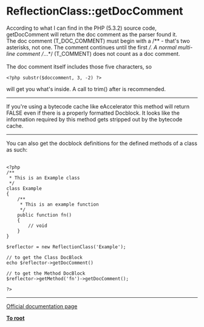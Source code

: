 # ReflectionClass::getDocComment



According to what I can find in the PHP (5.3.2) source code, getDocComment will return the doc comment as the parser found it.<br>The doc comment (T_DOC_COMMENT) must begin with a /** - that&apos;s two asterisks, not one. The comment continues until the first */. A normal multi-line comment /*...*/ (T_COMMENT) does not count as a doc comment.<br><br>The doc comment itself includes those five characters, so 

```
<?php substr($doccomment, 3, -2) ?>
```
 will get you what&apos;s inside. A call to trim() after is recommended.  

---

If you&apos;re using a bytecode cache like eAccelerator this method will return FALSE even if there is a properly formatted Docblock. It looks like the information required by this method gets stripped out by the bytecode cache.  

---

You can also get the docblock definitions for the defined methods of a class as such:<br><br>

```
<?php
/**
 * This is an Example class
 */
class Example
{
    /**
     * This is an example function
     */
    public function fn() 
    {
        // void
    }
}

$reflector = new ReflectionClass('Example');

// to get the Class DocBlock
echo $reflector->getDocComment()

// to get the Method DocBlock
$reflector->getMethod('fn')->getDocComment();

?>
```
  

---

[Official documentation page](https://www.php.net/manual/en/reflectionclass.getdoccomment.php)

**[To root](/README.md)**